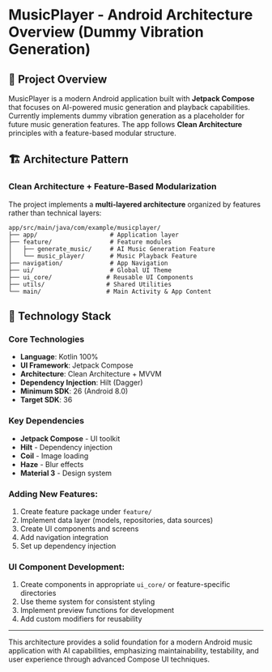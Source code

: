 # MusicPlayer - Android Architecture Overview (Dummy Vibration Generation)

## 🎵 Project Overview

MusicPlayer is a modern Android application built with **Jetpack Compose** that focuses on AI-powered music generation and playback capabilities. Currently implements dummy vibration generation as a placeholder for future music generation features. The app follows **Clean Architecture** principles with a feature-based modular structure.

## 🏗️ Architecture Pattern

### Clean Architecture + Feature-Based Modularization

The project implements a **multi-layered architecture** organized by features rather than technical layers:

```
app/src/main/java/com/example/musicplayer/
├── app/                    # Application layer
├── feature/                # Feature modules
│   ├── generate_music/     # AI Music Generation Feature
│   └── music_player/       # Music Playback Feature
├── navigation/             # App Navigation
├── ui/                     # Global UI Theme
├── ui_core/               # Reusable UI Components
├── utils/                 # Shared Utilities
└── main/                  # Main Activity & App Content
```

## 🔧 Technology Stack

### Core Technologies
- **Language**: Kotlin 100%
- **UI Framework**: Jetpack Compose
- **Architecture**: Clean Architecture + MVVM
- **Dependency Injection**: Hilt (Dagger)
- **Minimum SDK**: 26 (Android 8.0)
- **Target SDK**: 36

### Key Dependencies
- **Jetpack Compose** - UI toolkit
- **Hilt** - Dependency injection
- **Coil** - Image loading
- **Haze** - Blur effects
- **Material 3** - Design system



### Adding New Features:
1. Create feature package under `feature/`
2. Implement data layer (models, repositories, data sources)
3. Create UI components and screens
4. Add navigation integration
5. Set up dependency injection

### UI Component Development:
1. Create components in appropriate `ui_core/` or feature-specific directories
2. Use theme system for consistent styling
3. Implement preview functions for development
4. Add custom modifiers for reusability

---

This architecture provides a solid foundation for a modern Android music application with AI capabilities, emphasizing maintainability, testability, and user experience through advanced Compose UI techniques.